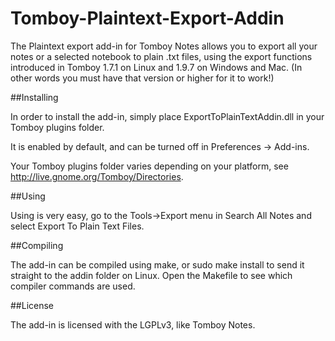 # Tomboy-Plaintext-Export-Addin

The Plaintext export add-in for Tomboy Notes allows you to export
all your notes or a selected notebook to plain .txt files, using the export functions introduced in Tomboy 1.7.1 on Linux and 1.9.7 on Windows and Mac. (In other words you must have that version or higher for it to work!)

##Installing

In order to install the add-in, simply place ExportToPlainTextAddin.dll in your Tomboy plugins folder.

It is enabled by default, and can be turned off in Preferences -> Add-ins.

Your Tomboy plugins folder varies depending on your platform, see http://live.gnome.org/Tomboy/Directories.

##Using

Using is very easy, go to the Tools->Export menu in Search All Notes and select Export To Plain Text Files.

##Compiling

The add-in can be compiled using make, or sudo make install to send it straight to the addin folder on Linux. Open the Makefile to see which compiler commands are used.

##License

The add-in is licensed with the LGPLv3, like Tomboy Notes.
